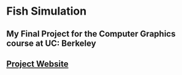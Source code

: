 # Fish Simulation

## My Final Project for the Computer Graphics course at UC: Berkeley
## [Project Website](https://answer610.github.io/cs184finalwebpage/)
